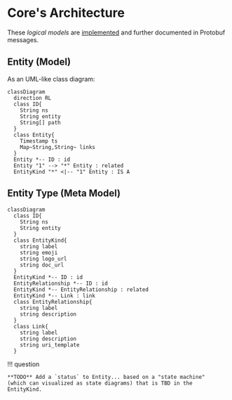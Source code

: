 <!--
    SPDX-License-Identifier: Apache-2.0

    Copyright 2023 The Enola <https://enola.dev> Authors

    Licensed under the Apache License, Version 2.0 (the "License");
    you may not use this file except in compliance with the License.
    You may obtain a copy of the License at

        https://www.apache.org/licenses/LICENSE-2.0

    Unless required by applicable law or agreed to in writing, software
    distributed under the License is distributed on an "AS IS" BASIS,
    WITHOUT WARRANTIES OR CONDITIONS OF ANY KIND, either express or implied.
    See the License for the specific language governing permissions and
    limitations under the License.
-->

# Core's Architecture

These _logical models_ are [implemented](implementation.md) and further documented in Protobuf messages.
<!-- TODO Figure out how to add link without breaking markdown-link-check: [Protobuf messages](/dev/proto/core_proto_doc/). -->

## Entity (Model)

As an UML-like class diagram:

``` mermaid
classDiagram
  direction RL
  class ID{
    String ns
    String entity
    String[] path
  }
  class Entity{
    Timestamp ts
    Map~String,String~ links
  }
  Entity *-- ID : id
  Entity "1" --> "*" Entity : related
  EntityKind "*" <|-- "1" Entity : IS A
```

<!--
Alternatively the same model but as an Entity Relationship (ER) -like diagram,
for those of you finding this notation more familiar  (without implying e.g. any RDBMS-based persistence implementation):

``` mermaid
erDiagram
  Entity{
    ID id
    Timestamp ts
    Map~String,String~ links
  }
  Entity ||..o{ Entity : related
  EntityKind ||--|{ Entity : IS-A
```
-->

## Entity Type (Meta Model)

``` mermaid
classDiagram
  class ID{
    String ns
    String entity
  }
  class EntityKind{
    string label
    string emoji
    string logo_url
    string doc_url
  }
  EntityKind *-- ID : id
  EntityRelationship *-- ID : id
  EntityKind *-- EntityRelationship : related
  EntityKind *-- Link : link
  class EntityRelationship{
    string label
    string description
  }
  class Link{
    string label
    string description
    string uri_template
  }
```

!!! question

    **TODO** Add a `status` to Entity... based on a "state machine"
    (which can visualized as state diagrams) that is TBD in the EntityKind.
